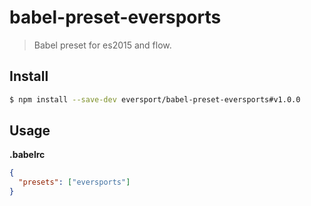 # babel-preset-eversports

> Babel preset for es2015 and flow.

## Install

```sh
$ npm install --save-dev eversport/babel-preset-eversports#v1.0.0
```

## Usage

**.babelrc**

```json
{
  "presets": ["eversports"]
}
```
